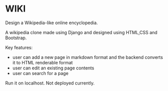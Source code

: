 # WIKI
Design a Wikipedia-like online encyclopedia.

A wikipedia clone made using Django and designed using HTML,CSS and Bootstrap.

Key features:
- user can add a new page in markdown format and the backend converts it to HTML renderable format
- user can edit an existing page contents
- user can search for a page

Run it on localhost. Not deployed currently.

